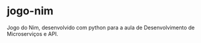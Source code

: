 # jogo-nim
Jogo do Nim, desenvolvido com python para a aula de Desenvolvimento de Microserviços e API. 
